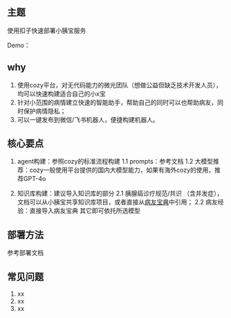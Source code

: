 ## 主题
使用扣子快速部署小胰宝服务

Demo：


## why
1. 使用cozy平台，对无代码能力的微光团队（想做公益但缺乏技术开发人员），均可以快速构建适合自己的小x宝
2. 针对小范围的病情建立快速的智能助手，帮助自己的同时可以也帮助病友，同时保护病情隐私；
3. 可以一键发布到微信/飞书机器人，便捷构建机器人。


## 核心要点
1. agent构建：参照cozy的标准流程构建
   1.1 prompts：参考文档
   1.2 大模型推荐：cozy一般使用平台提供的国内大模型能力，如果有海外cozy的使用，推荐GPT-4o
   
3. 知识库构建：建议导入知识库的部分
   2.1  胰腺癌诊疗规范/共识 （含并发症），文档可以从小胰宝共享知识库项目，或者直接从[病友宝典]()中引用；
   2.2  病友经验：直接导入病友宝典
   其它即可依托所选模型



## 部署方法
参考部署文档


## 常见问题
1. xx
2. xx
3. xx

